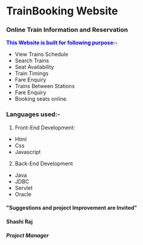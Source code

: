 # TrainBooking Website
### Online Train Information and Reservation
<span style="color:blue">**This Website is built for following purpose:-**</span>
- View Trains Schedule
- Search Trains
- Seat Availability
- Train Timings
- Fare Enquiry
- Trains Between Stations
- Fare Enquiry
- Booking seats online.
### Languages used:-
1. Front-End Development:
- Html
- Css
- Javascript

2. Back-End Development
- Java
- JDBC
- Servlet
- Oracle

#### "Suggestions and project Improvement are Invited"
#### Shashi Raj
##### Project Manager

